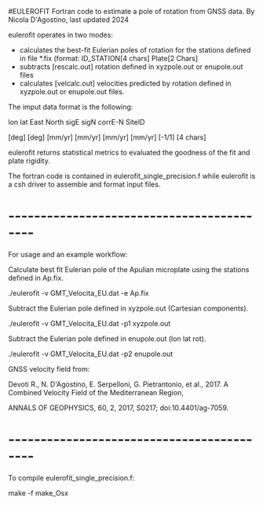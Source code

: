 #EULEROFIT
Fortran code to estimate a pole of rotation from GNSS data.
By Nicola D'Agostino, last updated 2024

eulerofit operates in two modes:
- calculates the best-fit Eulerian poles of rotation for the stations defined in file *.fix (format: ID_STATION[4 chars]  Plate[2 Chars]
- subtracts  [rescalc.out] rotation defined in xyzpole.out or enupole.out files
- calculates [velcalc.out] velocities predicted by rotation defined in xyzpole.out or enupole.out files.

The imput data format is the following:

  lon        lat         East        North       sigE        sigN        corrE-N     SiteID
  
 [deg]      [deg]      [mm/yr]      [mm/yr]     [mm/yr]     [mm/yr]      [-1/1]     [4 chars]

eulerofit returns statistical metrics to evaluated the goodness of the fit and plate rigidity.

The fortran code is contained in eulerofit_single_precision.f while eulerofit is a csh driver
to assemble and format input files.

# ------------------------------------------
For usage and an example workflow:

Calculate best fit Eulerian pole of the Apulian microplate using the stations defined in Ap.fix.

./eulerofit -v GMT_Velocita_EU.dat -e Ap.fix


Subtract the Eulerian pole defined in xyzpole.out (Cartesian components).

./eulerofit -v GMT_Velocita_EU.dat -p1 xyzpole.out


Subtract the Eulerian pole defined in enupole.out (lon lat rot).

./eulerofit -v GMT_Velocita_EU.dat -p2 enupole.out


GNSS velocity field from:

Devoti R., N. D'Agostino, E. Serpelloni, G. Pietrantonio, et al., 2017. A Combined Velocity Field of the Mediterranean Region, 

ANNALS OF GEOPHYSICS, 60, 2, 2017, S0217; doi:10.4401/ag-7059.

# ------------------------------------------
To compile eulerofit_single_precision.f:

make -f make_Osx

